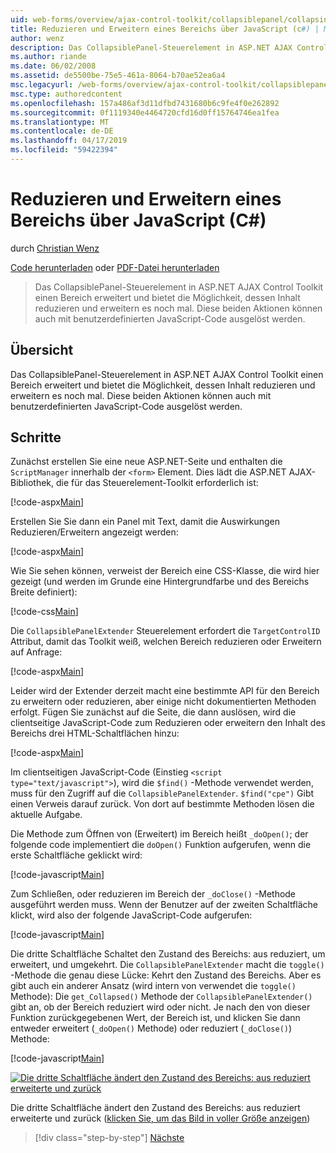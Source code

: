```yaml
---
uid: web-forms/overview/ajax-control-toolkit/collapsiblepanel/collapsing-and-expanding-a-panel-from-javascript-cs
title: Reduzieren und Erweitern eines Bereichs über JavaScript (c#) | Microsoft-Dokumentation
author: wenz
description: Das CollapsiblePanel-Steuerelement in ASP.NET AJAX Control Toolkit einen Bereich erweitert und bietet die Möglichkeit, seinen Inhalt zu reduzieren und erweitern ihn ein...
ms.author: riande
ms.date: 06/02/2008
ms.assetid: de5500be-75e5-461a-8064-b70ae52ea6a4
msc.legacyurl: /web-forms/overview/ajax-control-toolkit/collapsiblepanel/collapsing-and-expanding-a-panel-from-javascript-cs
msc.type: authoredcontent
ms.openlocfilehash: 157a486af3d11dfbd7431680b6c9fe4f0e262892
ms.sourcegitcommit: 0f1119340e4464720cfd16d0ff15764746ea1fea
ms.translationtype: MT
ms.contentlocale: de-DE
ms.lasthandoff: 04/17/2019
ms.locfileid: "59422394"
---
```

# <a name="collapsing-and-expanding-a-panel-from-javascript-c"></a>Reduzieren und Erweitern eines Bereichs über JavaScript (C#)

durch [Christian Wenz](https://github.com/wenz)

[Code herunterladen](http://download.microsoft.com/download/8/a/a/8aab3c3e-de6f-463f-805c-5fda567eef6e/CollapsiblePanel1.cs.zip) oder [PDF-Datei herunterladen](http://download.microsoft.com/download/b/6/a/b6ae89ee-df69-4c87-9bfb-ad1eb2b23373/collapsiblepanel1CS.pdf)

> Das CollapsiblePanel-Steuerelement in ASP.NET AJAX Control Toolkit einen Bereich erweitert und bietet die Möglichkeit, dessen Inhalt reduzieren und erweitern es noch mal. Diese beiden Aktionen können auch mit benutzerdefinierten JavaScript-Code ausgelöst werden.


## <a name="overview"></a>Übersicht

Das CollapsiblePanel-Steuerelement in ASP.NET AJAX Control Toolkit einen Bereich erweitert und bietet die Möglichkeit, dessen Inhalt reduzieren und erweitern es noch mal. Diese beiden Aktionen können auch mit benutzerdefinierten JavaScript-Code ausgelöst werden.

## <a name="steps"></a>Schritte

Zunächst erstellen Sie eine neue ASP.NET-Seite und enthalten die `ScriptManager` innerhalb der `<form>` Element. Dies lädt die ASP.NET AJAX-Bibliothek, die für das Steuerelement-Toolkit erforderlich ist:

[!code-aspx[Main](collapsing-and-expanding-a-panel-from-javascript-cs/samples/sample1.aspx)]

Erstellen Sie Sie dann ein Panel mit Text, damit die Auswirkungen Reduzieren/Erweitern angezeigt werden:

[!code-aspx[Main](collapsing-and-expanding-a-panel-from-javascript-cs/samples/sample2.aspx)]

Wie Sie sehen können, verweist der Bereich eine CSS-Klasse, die wird hier gezeigt (und werden im Grunde eine Hintergrundfarbe und des Bereichs Breite definiert):

[!code-css[Main](collapsing-and-expanding-a-panel-from-javascript-cs/samples/sample3.css)]

Die `CollapsiblePanelExtender` Steuerelement erfordert die `TargetControlID` Attribut, damit das Toolkit weiß, welchen Bereich reduzieren oder Erweitern auf Anfrage:

[!code-aspx[Main](collapsing-and-expanding-a-panel-from-javascript-cs/samples/sample4.aspx)]

Leider wird der Extender derzeit macht eine bestimmte API für den Bereich zu erweitern oder reduzieren, aber einige nicht dokumentierten Methoden erfolgt. Fügen Sie zunächst auf die Seite, die dann auslösen, wird die clientseitige JavaScript-Code zum Reduzieren oder erweitern den Inhalt des Bereichs drei HTML-Schaltflächen hinzu:

[!code-aspx[Main](collapsing-and-expanding-a-panel-from-javascript-cs/samples/sample5.aspx)]

Im clientseitigen JavaScript-Code (Einstieg `<script type="text/javascript">`), wird die `$find()` -Methode verwendet werden, muss für den Zugriff auf die `CollapsiblePanelExtender`. `$find("cpe")` Gibt einen Verweis darauf zurück. Von dort auf bestimmte Methoden lösen die aktuelle Aufgabe.

Die Methode zum Öffnen von (Erweitert) im Bereich heißt `_doOpen()`; der folgende code implementiert die `doOpen()` Funktion aufgerufen, wenn die erste Schaltfläche geklickt wird:

[!code-javascript[Main](collapsing-and-expanding-a-panel-from-javascript-cs/samples/sample6.js)]

Zum Schließen, oder reduzieren im Bereich der `_doClose()` -Methode ausgeführt werden muss. Wenn der Benutzer auf der zweiten Schaltfläche klickt, wird also der folgende JavaScript-Code aufgerufen:

[!code-javascript[Main](collapsing-and-expanding-a-panel-from-javascript-cs/samples/sample7.js)]

Die dritte Schaltfläche Schaltet den Zustand des Bereichs: aus reduziert, um erweitert, und umgekehrt. Die `CollapsiblePanelExtender` macht die `toggle()` -Methode die genau diese Lücke: Kehrt den Zustand des Bereichs. Aber es gibt auch ein anderer Ansatz (wird intern von verwendet die `toggle()` Methode): Die `get_Collapsed()` Methode der `CollapsiblePanelExtender()` gibt an, ob der Bereich reduziert wird oder nicht. Je nach den von dieser Funktion zurückgegebenen Wert, der Bereich ist, und klicken Sie dann entweder erweitert (`_doOpen()` Methode) oder reduziert (`_doClose()`) Methode:

[!code-javascript[Main](collapsing-and-expanding-a-panel-from-javascript-cs/samples/sample8.js)]


[![Die dritte Schaltfläche ändert den Zustand des Bereichs: aus reduziert erweiterte und zurück](collapsing-and-expanding-a-panel-from-javascript-cs/_static/image2.png)](collapsing-and-expanding-a-panel-from-javascript-cs/_static/image1.png)

Die dritte Schaltfläche ändert den Zustand des Bereichs: aus reduziert erweiterte und zurück ([klicken Sie, um das Bild in voller Größe anzeigen](collapsing-and-expanding-a-panel-from-javascript-cs/_static/image3.png))

> [!div class="step-by-step"]
> [Nächste](collapsing-and-expanding-a-panel-from-javascript-vb.md)
